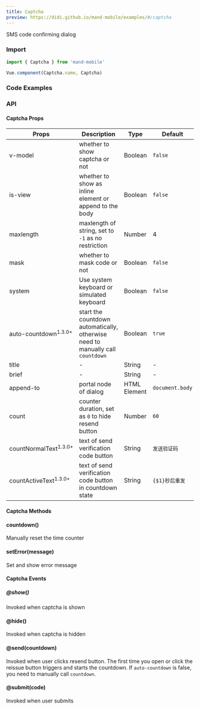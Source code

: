 ```yaml
---
title: Captcha
preview: https://didi.github.io/mand-mobile/examples/#/captcha
---
```

SMS code confirming dialog

### Import

```javascript
import { Captcha } from 'mand-mobile'

Vue.component(Captcha.name, Captcha)
```

### Code Examples
<!-- DEMO -->

### API

#### Captcha Props
| Props | Description | Type | Default |
|----|-----|------|------|
| v-model | whether to show captcha or not | Boolean | `false` |
| is-view | whether to show as inline element or append to the body | Boolean |`false`|
| maxlength | maxlength of string, set to `-1` as no restriction | Number | 4 |
| mask | whether to mask code or not | Boolean | `false` |
| system | Use system keyboard or simulated keyboard | Boolean | `false` |
| auto-countdown<sup class="version-after">1.3.0+</sup>|start the countdown automatically, otherwise need to manually call `countdown`|Boolean|`true`|
| title|-|String|-|
| brief|-|String|-|-|
| append-to | portal node of dialog | HTML Element | `document.body` |
| count | counter duration, set as `0` to hide resend button | Number | `60` |
| countNormalText<sup class="version-after">1.3.0+</sup>|text of send verification code button |String| `发送验证码` |
| countActiveText<sup class="version-after">1.3.0+</sup>|text of send verification code button in countdown state|String| `{$1}秒后重发` |



#### Captcha Methods

#### countdown()
Manually reset the time counter

#### setError(message)
Set and show error message

#### Captcha Events

##### @show()
Invoked when captcha is shown

#### @hide()
Invoked when captcha is hidden

#### @send(countdown)
Invoked when user clicks resend button. The first time you open or click the reissue button triggers and starts the countdown. If `auto-countdown` is false, you need to manually call `countdown`.

#### @submit(code)
Invoked when user submits
